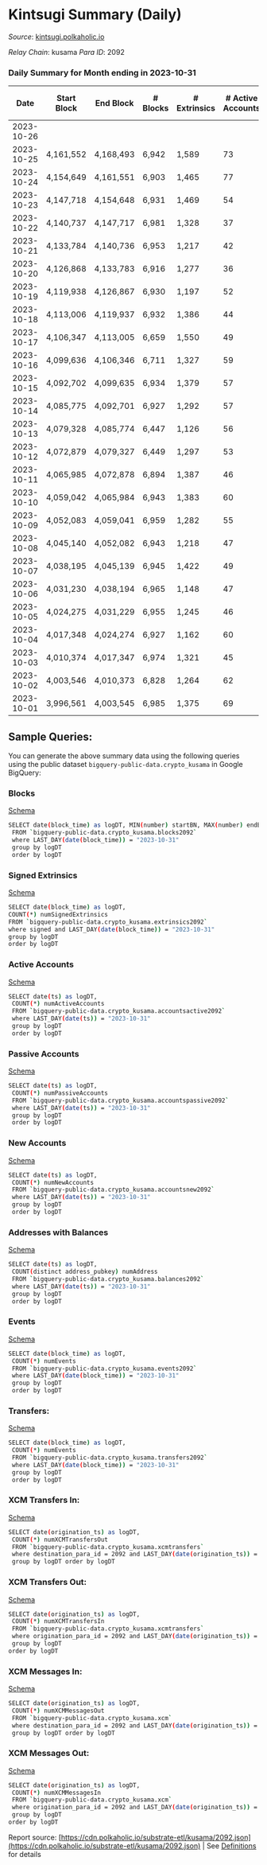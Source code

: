 # Kintsugi Summary (Daily)

_Source_: [kintsugi.polkaholic.io](https://kintsugi.polkaholic.io)

*Relay Chain*: kusama
*Para ID*: 2092



### Daily Summary for Month ending in 2023-10-31


| Date    | Start Block | End Block | # Blocks | # Extrinsics | # Active Accounts | # Passive Accounts | # New Accounts | # Addresses | # Events  | # Transfers ($USD) | # XCM Transfers In ($USD) | # XCM Transfers Out ($USD) | # XCM In | # XCM Out | Issues |
|---------|-------------|-----------|----------|--------------|-------------------|--------------------|----------------|-------------|-----------|--------------------|---------------------------|----------------------------|----------|-----------|--------|
| 2023-10-26 |  |  |  |  |  |  |  |  |  |   |   |   |  |  |  |
| 2023-10-25 | 4,161,552 | 4,168,493 | 6,942 | 1,589 | 73 | 12 | 4 | 16,731 | 63,166 | 7,051 ($5,438.19) | 7 ($394.17) | 4 ($73.05) | 11 | 8 |  |
| 2023-10-24 | 4,154,649 | 4,161,551 | 6,903 | 1,465 | 77 | 10 | 1 | 16,727 | 62,518 | 7,041 ($8,226.11) | 1 ($16.97) | 10 ($544.61) | 12 | 13 |  |
| 2023-10-23 | 4,147,718 | 4,154,648 | 6,931 | 1,469 | 54 | 12 |  | 16,726 | 63,040 | 7,077 ($2,393.06) | 3 ($262.50) | 4 ($190.45) | 8 | 6 |  |
| 2023-10-22 | 4,140,737 | 4,147,717 | 6,981 | 1,328 | 37 | 10 | 1 | 16,726 | 62,707 | 7,072 ($4,131.45) | 2 ($174.03) | 2 ($38.76) | 8 | 4 |  |
| 2023-10-21 | 4,133,784 | 4,140,736 | 6,953 | 1,217 | 42 | 15 | 2 | 16,725 | 61,784 | 7,040 ($2,465.20) | 6 ($135.97) | 4 ($65.83) | 12 | 11 |  |
| 2023-10-20 | 4,126,868 | 4,133,783 | 6,916 | 1,277 | 36 | 12 | 2 | 16,723 | 61,677 | 6,990 ($2,738.75) |   | 5 ($170.14) | 5 | 6 |  |
| 2023-10-19 | 4,119,938 | 4,126,867 | 6,930 | 1,197 | 52 | 12 |  | 16,721 | 61,837 | 7,002 ($2,662.57) | 3 ($33.09) | 8 ($14,830.84) | 7 | 13 |  |
| 2023-10-18 | 4,113,006 | 4,119,937 | 6,932 | 1,386 | 44 | 10 |  | 16,721 | 62,700 | 7,089 ($18,128.59) | 2 ($31.82) | 6 ($313.25) | 9 | 16 |  |
| 2023-10-17 | 4,106,347 | 4,113,005 | 6,659 | 1,550 | 49 | 13 | 1 | 16,721 | 62,003 | 6,920 ($5,614.82) | 4 ($252.08) | 8 ($631.14) | 15 | 11 |  |
| 2023-10-16 | 4,099,636 | 4,106,346 | 6,711 | 1,327 | 59 | 9 |  | 16,720 | 60,239 | 6,794 ($18,632.47) | 2 ($94.72) | 7 ($79,718.62) | 4 | 7 |  |
| 2023-10-15 | 4,092,702 | 4,099,635 | 6,934 | 1,379 | 57 | 12 | 3 | 16,720 | 63,126 | 7,160 ($3,931.73) | 7 ($292.68) | 10 ($210.11) | 12 | 12 |  |
| 2023-10-14 | 4,085,775 | 4,092,701 | 6,927 | 1,292 | 57 | 11 |  | 16,717 | 63,417 | 7,220 ($7,066.93) | 12 ($759.17) | 9 ($405.90) | 24 | 25 |  |
| 2023-10-13 | 4,079,328 | 4,085,774 | 6,447 | 1,126 | 56 | 16 | 1 | 16,717 | 57,327 | 6,545 ($3,878.55) | 8 ($251.85) | 10 ($469.56) | 17 | 23 |  |
| 2023-10-12 | 4,072,879 | 4,079,327 | 6,449 | 1,297 | 53 | 12 |  | 16,716 | 57,835 | 6,504 ($910.23) |   | 5 ($147.94) | 3 | 9 |  |
| 2023-10-11 | 4,065,985 | 4,072,878 | 6,894 | 1,387 | 46 | 9 |  | 16,716 | 62,454 | 7,021 ($968.45) | 5 ($84.00) | 1 ($27.12) | 10 | 12 |  |
| 2023-10-10 | 4,059,042 | 4,065,984 | 6,943 | 1,383 | 60 | 15 |  | 16,716 | 62,272 | 7,035 ($6,300.20) | 5 ($66.75) | 2 ($85.96) | 10 | 12 |  |
| 2023-10-09 | 4,052,083 | 4,059,041 | 6,959 | 1,282 | 55 | 8 |  | 16,716 | 63,199 | 7,244 ($2,622.82) | 6 ($105.34) | 1 ($30.22) | 11 | 14 |  |
| 2023-10-08 | 4,045,140 | 4,052,082 | 6,943 | 1,218 | 47 | 8 | 1 | 16,716 | 62,352 | 7,129 ($3,951.04) |   | 2 ($31.84) | 4 | 2 |  |
| 2023-10-07 | 4,038,195 | 4,045,139 | 6,945 | 1,422 | 49 | 12 |  | 16,715 | 63,991 | 7,000 ($643.01) | 3 ($49.03) | 1 ($18.70) | 4 | 4 |  |
| 2023-10-06 | 4,031,230 | 4,038,194 | 6,965 | 1,148 | 47 | 9 | 1 | 16,715 | 61,246 | 6,998 ($2,448.49) | 1 ($925.57) | 2 ($50.08) | 2 | 2 |  |
| 2023-10-05 | 4,024,275 | 4,031,229 | 6,955 | 1,245 | 46 | 10 | 1 | 16,714 | 64,065 | 7,391 ($3,213.91) | 5 ($381.90) | 6 ($128.23) | 19 | 16 |  |
| 2023-10-04 | 4,017,348 | 4,024,274 | 6,927 | 1,162 | 60 | 12 | 2 | 16,713 | 61,115 | 7,038 ($7,462.20) | 4 ($53.64) | 4 ($248.48) | 13 | 18 |  |
| 2023-10-03 | 4,010,374 | 4,017,347 | 6,974 | 1,321 | 45 | 10 |  | 16,711 | 63,819 | 7,035 ($1,812.06) | 3 ($42.88) | 4 ($4,351.88) | 11 | 13 |  |
| 2023-10-02 | 4,003,546 | 4,010,373 | 6,828 | 1,264 | 62 | 11 |  | 16,711 | 60,961 | 6,948 ($4,518.52) | 6 ($222.21) | 9 ($274.50) | 38 | 35 |  |
| 2023-10-01 | 3,996,561 | 4,003,545 | 6,985 | 1,375 | 69 | 16 | 2 | 16,711 | 63,077 | 7,271 ($12,356.75) | 23 ($709.74) | 21 ($1,173.51) | 52 | 59 |  |

## Sample Queries:
You can generate the above summary data using the following queries using the public dataset `bigquery-public-data.crypto_kusama` in Google BigQuery:


### Blocks 

[Schema](https://github.com/colorfulnotion/substrate-etl/blob/main/schema/blocks.json)

```bash
SELECT date(block_time) as logDT, MIN(number) startBN, MAX(number) endBN, COUNT(*) numBlocks 
 FROM `bigquery-public-data.crypto_kusama.blocks2092`  
 where LAST_DAY(date(block_time)) = "2023-10-31" 
 group by logDT 
 order by logDT
```

### Signed Extrinsics 

[Schema](https://github.com/colorfulnotion/substrate-etl/blob/main/schema/extrinsics.json)

```bash
SELECT date(block_time) as logDT, 
COUNT(*) numSignedExtrinsics 
FROM `bigquery-public-data.crypto_kusama.extrinsics2092`  
where signed and LAST_DAY(date(block_time)) = "2023-10-31" 
group by logDT 
order by logDT
```

### Active Accounts 

[Schema](https://github.com/colorfulnotion/substrate-etl/blob/main/schema/accountsactive.json)

```bash
SELECT date(ts) as logDT, 
 COUNT(*) numActiveAccounts 
 FROM `bigquery-public-data.crypto_kusama.accountsactive2092` 
 where LAST_DAY(date(ts)) = "2023-10-31" 
 group by logDT 
 order by logDT
```

### Passive Accounts 

[Schema](https://github.com/colorfulnotion/substrate-etl/blob/main/schema/accountspassive.json)

```bash
SELECT date(ts) as logDT, 
 COUNT(*) numPassiveAccounts 
 FROM `bigquery-public-data.crypto_kusama.accountspassive2092` 
 where LAST_DAY(date(ts)) = "2023-10-31" 
 group by logDT 
 order by logDT
```

### New Accounts 

[Schema](https://github.com/colorfulnotion/substrate-etl/blob/main/schema/accountsnew.json)

```bash
SELECT date(ts) as logDT, 
 COUNT(*) numNewAccounts 
 FROM `bigquery-public-data.crypto_kusama.accountsnew2092` 
 where LAST_DAY(date(ts)) = "2023-10-31" 
 group by logDT
 order by logDT
```

### Addresses with Balances 

[Schema](https://github.com/colorfulnotion/substrate-etl/blob/main/schema/balances.json)

```bash
SELECT date(ts) as logDT,
 COUNT(distinct address_pubkey) numAddress 
 FROM `bigquery-public-data.crypto_kusama.balances2092` 
 where LAST_DAY(date(ts)) = "2023-10-31" 
 group by logDT 
 order by logDT
```

### Events 

[Schema](https://github.com/colorfulnotion/substrate-etl/blob/main/schema/events.json)

```bash
SELECT date(block_time) as logDT, 
 COUNT(*) numEvents 
 FROM `bigquery-public-data.crypto_kusama.events2092` 
 where LAST_DAY(date(block_time)) = "2023-10-31" 
 group by logDT 
 order by logDT
```

### Transfers:

[Schema](https://github.com/colorfulnotion/substrate-etl/blob/main/schema/transfers.json)

```bash
SELECT date(block_time) as logDT, 
 COUNT(*) numEvents 
 FROM `bigquery-public-data.crypto_kusama.transfers2092` 
 where LAST_DAY(date(block_time)) = "2023-10-31" 
 group by logDT 
 order by logDT
```

### XCM Transfers In: 

[Schema](https://github.com/colorfulnotion/substrate-etl/blob/main/schema/xcmtransfers.json)

```bash
SELECT date(origination_ts) as logDT, 
 COUNT(*) numXCMTransfersOut 
 FROM `bigquery-public-data.crypto_kusama.xcmtransfers` 
 where destination_para_id = 2092 and LAST_DAY(date(origination_ts)) = "2023-10-31" 
 group by logDT order by logDT
```

### XCM Transfers Out: 

[Schema](https://github.com/colorfulnotion/substrate-etl/blob/main/schema/xcmtransfers.json)

```bash
SELECT date(origination_ts) as logDT, 
 COUNT(*) numXCMTransfersIn 
 FROM `bigquery-public-data.crypto_kusama.xcmtransfers` 
 where origination_para_id = 2092 and LAST_DAY(date(origination_ts)) = "2023-10-31" 
 group by logDT 
order by logDT
```

### XCM Messages In: 

[Schema](https://github.com/colorfulnotion/substrate-etl/blob/main/schema/xcm.json)

```bash
SELECT date(origination_ts) as logDT, 
 COUNT(*) numXCMMessagesOut 
 FROM `bigquery-public-data.crypto_kusama.xcm` 
 where destination_para_id = 2092 and LAST_DAY(date(origination_ts)) = "2023-10-31" 
 group by logDT order by logDT
```

### XCM Messages Out: 

[Schema](https://github.com/colorfulnotion/substrate-etl/blob/main/schema/xcm.json)

```bash
SELECT date(origination_ts) as logDT, 
 COUNT(*) numXCMMessagesIn 
 FROM `bigquery-public-data.crypto_kusama.xcm` 
 where origination_para_id = 2092 and LAST_DAY(date(origination_ts)) = "2023-10-31" 
 group by logDT 
order by logDT
```


Report source: [https://cdn.polkaholic.io/substrate-etl/kusama/2092.json](https://cdn.polkaholic.io/substrate-etl/kusama/2092.json) | See [Definitions](/DEFINITIONS.md) for details
